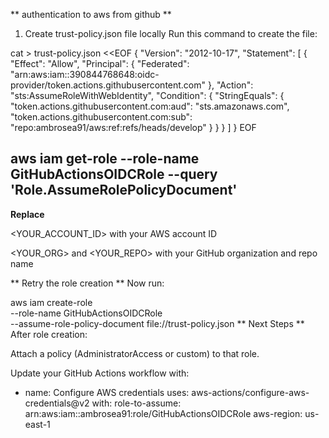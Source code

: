 ** authentication to aws from github **

1. Create trust-policy.json file locally
Run this command to create the file:

cat > trust-policy.json <<EOF
{
  "Version": "2012-10-17",
  "Statement": [
    {
      "Effect": "Allow",
      "Principal": {
        "Federated": "arn:aws:iam::390844768648:oidc-provider/token.actions.githubusercontent.com"
      },
      "Action": "sts:AssumeRoleWithWebIdentity",
      "Condition": {
        "StringEquals": {
          "token.actions.githubusercontent.com:aud": "sts.amazonaws.com",
          "token.actions.githubusercontent.com:sub": "repo:ambrosea91/aws:ref:refs/heads/develop"
        }
      }
    }
  ]
}
EOF
## aws iam get-role --role-name GitHubActionsOIDCRole --query 'Role.AssumeRolePolicyDocument'
**Replace**

<YOUR_ACCOUNT_ID> with your AWS account ID

<YOUR_ORG> and <YOUR_REPO> with your GitHub organization and repo name

** Retry the role creation **
Now run:

aws iam create-role \
  --role-name GitHubActionsOIDCRole \
  --assume-role-policy-document file://trust-policy.json
** Next Steps **
After role creation:

Attach a policy (AdministratorAccess or custom) to that role.

Update your GitHub Actions workflow with:
- name: Configure AWS credentials
  uses: aws-actions/configure-aws-credentials@v2
  with:
    role-to-assume: arn:aws:iam::ambrosea91:role/GitHubActionsOIDCRole
    aws-region: us-east-1